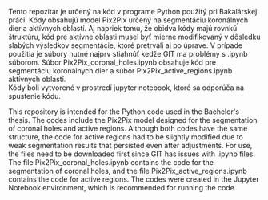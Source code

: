 Tento repozitár je určený na kód v programe Python použitý pri Bakalárskej práci. Kódy obsahujú model Pix2Pix určený na segmentáciu koronálnych dier a aktívnych oblastí. 
Aj napriek tomu, že obidva kódy majú rovnkú štruktúru, kód pre aktívne oblasti musel byť mierne modifikovaný v dôsledku slabých výsledkov segmentácie, ktoré pretrvali aj po úprave.
V prípade použitia je súbory nutné najprv stiahnúť kedže GIT ma problémy s .ipynb súborom. Súbor Pix2Pix_coronal_holes.ipynb obsahuje kód pre segmentáciu koronálnych dier a súbor Pix2Pix_active_regions.ipynb aktívnych oblastí.  
Kódy boli vytvorené v prostredí jupyter notebook,  ktoré sa odporúča na spustenie kódu. 




This repository is intended for the Python code used in the Bachelor's thesis. The codes include the Pix2Pix model designed for the segmentation of coronal holes and active regions.
Although both codes have the same structure, the code for active regions had to be slightly modified due to weak segmentation results that persisted even after adjustments.
For use, the files need to be downloaded first since GIT has issues with .ipynb files. The file Pix2Pix_coronal_holes.ipynb contains the code for the segmentation of coronal holes, and the file Pix2Pix_active_regions.ipynb contains the code for active regions.
The codes were created in the Jupyter Notebook environment, which is recommended for running the code.

